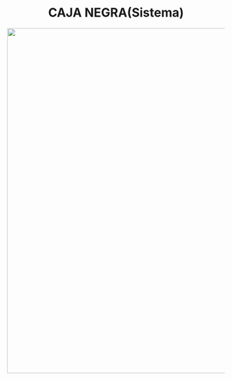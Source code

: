 <h1 align="center">CAJA NEGRA(Sistema)</h1>

<p align="center">
  <img width="1682" height="799" alt="Captura de pantalla 2025-08-26 160623" src="https://github.com/user-attachments/assets/06b7bcc3-f926-48e8-800f-76e1c3346b89" />
</p>
